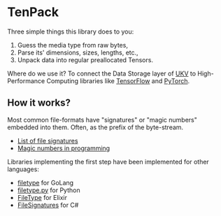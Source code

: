 # TenPack

Three simple things this library does to you:

1. Guess the media type from raw bytes,
2. Parse its' dimensions, sizes, lengths, etc.,
3. Unpack data into regular preallocated Tensors.

Where do we use it?
To connect the Data Storage layer of [UKV](github.com/unum-cloud/ukv) to High-Performance Computing libraries like [TensorFlow](tensorflow.org) and [PyTorch](pytorch.org).

## How it works?

Most common file-formats have "signatures" or "magic numbers" embedded into them.
Often, as the prefix of the byte-stream.

* [List of file signatures](https://en.wikipedia.org/wiki/List_of_file_signatures)
* [Magic numbers in programming](https://en.wikipedia.org/wiki/Magic_number_(programming)#Magic_numbers_in_files)

Libraries implementing the first step have been implemented for other languages:

* [filetype](https://github.com/h2non/filetype) for GoLang
* [filetype.py](https://github.com/h2non/filetype.py) for Python
* [FileType](https://github.com/rzane/file_type) for Elixir
* [FileSignatures](https://github.com/neilharvey/FileSignatures) for C#
